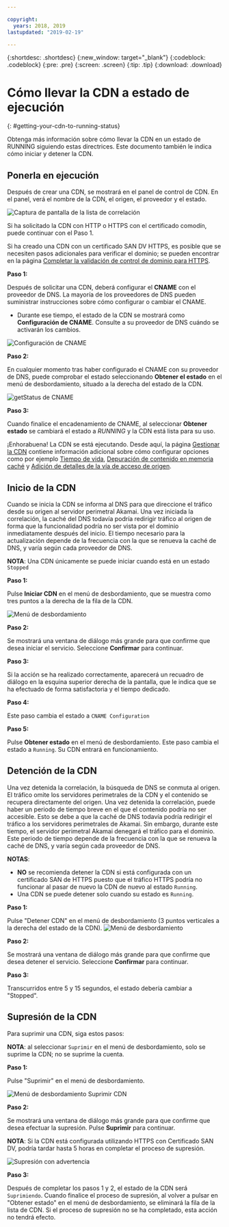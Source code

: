 ```yaml
---

copyright:
  years: 2018, 2019
lastupdated: "2019-02-19"

---
```


{:shortdesc: .shortdesc}
{:new_window: target="_blank"}
{:codeblock: .codeblock}
{:pre: .pre}
{:screen: .screen}
{:tip: .tip}
{:download: .download}

# Cómo llevar la CDN a estado de ejecución
{: #getting-your-cdn-to-running-status}

Obtenga más información sobre cómo llevar la CDN en un estado de RUNNING siguiendo estas directrices. Este documento también le indica cómo iniciar y detener la CDN.

## Ponerla en ejecución

Después de crear una CDN, se mostrará en el panel de control de CDN. En el panel, verá el nombre de la CDN, el origen, el proveedor y el estado.  

 ![Captura de pantalla de la lista de correlación](images/mapping-list.png)


Si ha solicitado la CDN con HTTP o HTTPS con el certificado comodín, puede continuar con el Paso 1.

Si ha creado una CDN con un certificado SAN DV HTTPS, es posible que se necesiten pasos adicionales para verificar el dominio; se pueden encontrar en la página [Completar la validación de control de dominio para HTTPS](/docs/infrastructure/CDN/how-to-https.html#completing-domain-control-validation-for-https).

**Paso 1:**

Después de solicitar una CDN, deberá configurar el **CNAME** con el proveedor de DNS. La mayoría de los proveedores de DNS pueden suministrar instrucciones sobre cómo configurar o cambiar el CNAME.

   * Durante ese tiempo, el estado de la CDN se mostrará como **Configuración de CNAME**. Consulte a su proveedor de DNS cuándo se activarán los cambios.

   ![Configuración de CNAME](images/cname-config.png)  

**Paso 2:**

En cualquier momento tras haber configurado el CNAME con su proveedor de DNS, puede comprobar el estado seleccionando **Obtener el estado** en el menú de desbordamiento, situado a la derecha del estado de la CDN.

  ![getStatus de CNAME](images/cname-getstatus.png)  

**Paso 3:**

Cuando finalice el encadenamiento de CNAME, al seleccionar **Obtener estado** se cambiará el estado a *RUNNING* y la CDN está lista para su uso.

¡Enhorabuena! La CDN se está ejecutando. Desde aquí, la página [Gestionar la CDN](/docs/infrastructure/CDN/how-to.html#manage-your-cdn) contiene información adicional sobre cómo configurar opciones como por ejemplo [Tiempo de vida](/docs/infrastructure/CDN/how-to.html#setting-content-caching-time-using-time-to-live-), [Depuración de contenido en memoria caché](/docs/infrastructure/CDN/how-to.html#purging-cached-content) y [Adición de detalles de la vía de acceso de origen](/docs/infrastructure/CDN/how-to.html#adding-origin-path-details).

## Inicio de la CDN

Cuando se inicia la CDN se informa al DNS para que direccione el tráfico desde su origen al servidor perimetral Akamai. Una vez iniciada la correlación, la caché del DNS todavía podría redirigir tráfico al origen de forma que la funcionalidad podría no ser vista por el dominio inmediatamente después del inicio. El tiempo necesario para la actualización depende de la frecuencia con la que se renueva la caché de DNS, y varía según cada proveedor de DNS.

**NOTA**: Una CDN únicamente se puede iniciar cuando está en un estado `Stopped`  

**Paso 1:**

Pulse **Iniciar CDN** en el menú de desbordamiento, que se muestra como tres puntos a la derecha de la fila de la CDN.

  ![Menú de desbordamiento](images/start_cdn.png)

**Paso 2:**

Se mostrará una ventana de diálogo más grande para que confirme que desea iniciar el servicio. Seleccione **Confirmar** para continuar.

**Paso 3:**

Si la acción se ha realizado correctamente, aparecerá un recuadro de diálogo en la esquina superior derecha de la pantalla, que le indica que se ha efectuado de forma satisfactoria y el tiempo dedicado.

**Paso 4:**

Este paso cambia el estado a `CNAME Configuration`

**Paso 5:**

Pulse **Obtener estado** en el menú de desbordamiento. Este paso cambia el estado a `Running`. Su CDN entrará en funcionamiento.

## Detención de la CDN

Una vez detenida la correlación, la búsqueda de DNS se conmuta al origen. El tráfico omite los servidores perimetrales de la CDN y el contenido se recupera directamente del origen. Una vez detenida la correlación, puede haber un periodo de tiempo breve en el que el contenido podría no ser accesible. Esto se debe a que la caché de DNS todavía podría redirigir el tráfico a los servidores perimetrales de Akamai. Sin embargo, durante este tiempo, el servidor perimetral Akamai denegará el tráfico para el dominio. Este periodo de tiempo depende de la frecuencia con la que se renueva la caché de DNS, y varía según cada proveedor de DNS.

**NOTAS**: 
* **NO** se recomienda detener la CDN si está configurada con un certificado SAN de HTTPS puesto que el tráfico HTTPS podría no funcionar al pasar de nuevo la CDN de nuevo al estado `Running`. 
* Una CDN se puede detener solo cuando su estado es `Running`.

**Paso 1:**

Pulse "Detener CDN" en el menú de desbordamiento (3 puntos verticales a la derecha del estado de la CDN).
 ![Menú de desbordamiento](images/stop_cdn.png)

**Paso 2:**

Se mostrará una ventana de diálogo más grande para que confirme que desea detener el servicio. Seleccione **Confirmar** para continuar.

**Paso 3:**

Transcurridos entre 5 y 15 segundos, el estado debería cambiar a "Stopped".

## Supresión de la CDN

Para suprimir una CDN, siga estos pasos:

**NOTA**: al seleccionar `Suprimir` en el menú de desbordamiento, solo se suprime la CDN; no se suprime la cuenta.

**Paso 1:**

Pulse "Suprimir" en el menú de desbordamiento.

 ![Menú de desbordamiento Suprimir CDN](images/delete_cdn.png)

**Paso 2:**

Se mostrará una ventana de diálogo más grande para que confirme que desea efectuar la supresión. Pulse **Suprimir** para continuar.

**NOTA**: Si la CDN está configurada utilizando HTTPS con Certificado SAN DV, podría tardar hasta 5 horas en completar el proceso de supresión.

  ![Supresión con advertencia](images/delete-with-warning.png)

**Paso 3:**

Después de completar los pasos 1 y 2, el estado de la CDN será `Suprimiendo`. Cuando finalice el proceso de supresión, al volver a pulsar en "Obtener estado" en el menú de desbordamiento, se eliminará la fila de la lista de CDN. Si el proceso de supresión no se ha completado, esta acción no tendrá efecto.
